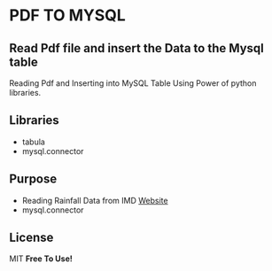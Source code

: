 # PDF TO MYSQL
## Read Pdf file and insert the Data to the Mysql table

Reading Pdf and Inserting into MySQL Table Using Power of python libraries.

## Libraries
- tabula
- mysql.connector

## Purpose
- Reading Rainfall Data from IMD [Website][imdurl]
- mysql.connector

## License

MIT
**Free To Use!**


 [imdurl]: <https://mausam.imd.gov.in/chennai/mcdata/dailyweekly.pdf>
